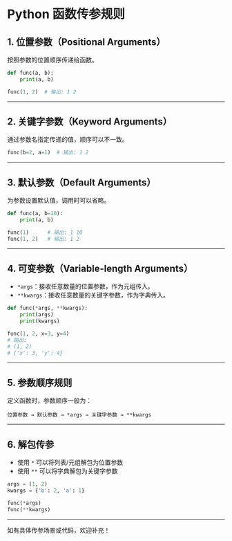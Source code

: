 # Python 函数传参规则

## 1. 位置参数（Positional Arguments）
按照参数的位置顺序传递给函数。

```python
def func(a, b):
    print(a, b)

func(1, 2)  # 输出: 1 2
```

---

## 2. 关键字参数（Keyword Arguments）
通过参数名指定传递的值，顺序可以不一致。

```python
func(b=2, a=1)  # 输出: 1 2
```

---

## 3. 默认参数（Default Arguments）
为参数设置默认值，调用时可以省略。

```python
def func(a, b=10):
    print(a, b)

func(1)      # 输出: 1 10
func(1, 2)   # 输出: 1 2
```

---

## 4. 可变参数（Variable-length Arguments）
- `*args`：接收任意数量的位置参数，作为元组传入。
- `**kwargs`：接收任意数量的关键字参数，作为字典传入。

```python
def func(*args, **kwargs):
    print(args)
    print(kwargs)

func(1, 2, x=3, y=4)
# 输出:
# (1, 2)
# {'x': 3, 'y': 4}
```

---

## 5. 参数顺序规则
定义函数时，参数顺序一般为：

```
位置参数 → 默认参数 → *args → 关键字参数 → **kwargs
```

---

## 6. 解包传参
- 使用 `*` 可以将列表/元组解包为位置参数
- 使用 `**` 可以将字典解包为关键字参数

```python
args = (1, 2)
kwargs = {'b': 2, 'a': 1}

func(*args)
func(**kwargs)
```

---

如有具体传参场景或代码，欢迎补充！ 